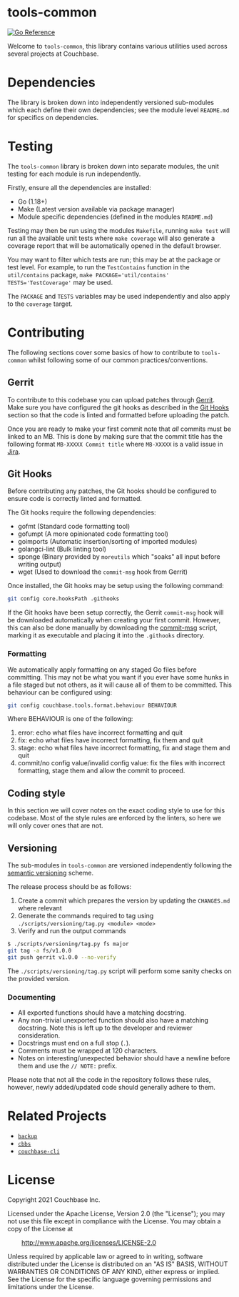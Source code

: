 # tools-common
[![Go Reference](https://pkg.go.dev/badge/github.com/couchbase/tools-common.svg)](https://pkg.go.dev/github.com/couchbase/tools-common)

Welcome to `tools-common`, this library contains various utilities used across several projects at Couchbase.

# Dependencies
The library is broken down into independently versioned sub-modules which each define their own dependencies; see the
module level `README.md` for specifics on dependencies.

# Testing

The `tools-common` library is broken down into separate modules, the unit testing for each module is run independently.

Firstly, ensure all the dependencies are installed:

- Go (1.18+)
- Make (Latest version available via package manager)
- Module specific dependencies (defined in the modules `README.md`)

Testing may then be run using the modules `Makefile`, running `make test` will run all the available unit tests where
`make coverage` will also generate a coverage report that will be automatically opened in the default browser.

You may want to filter which tests are run; this may be at the package or test level. For example, to run the
`TestContains` function in the `util/contains` package, `make PACKAGE='util/contains' TESTS='TestCoverage'` may be used.

The `PACKAGE` and `TESTS` variables may be used independently and also apply to the `coverage` target.

# Contributing

The following sections cover some basics of how to contribute to `tools-common` whilst following some of our common
practices/conventions.

## Gerrit

To contribute to this codebase you can upload patches through [Gerrit](http://review.couchbase.org). Make sure you have
configured the git hooks as described in the [Git Hooks](#git-hooks) section so that the code is linted and formatted
before uploading the patch.

Once you are ready to make your first commit note that *all* commits must be linked to an MB. This is done by making
sure that the commit title has the following format `MB-XXXXX Commit title` where `MB-XXXXX` is a valid issue in
[Jira](https://issues.couchbase.com).

## Git Hooks

Before contributing any patches, the Git hooks should be configured to ensure code is correctly linted and formatted.

The Git hooks require the following dependencies:
- gofmt (Standard code formatting tool)
- gofumpt (A more opinionated code formatting tool)
- goimports (Automatic insertion/sorting of imported modules)
- golangci-lint (Bulk linting tool)
- sponge (Binary provided by `moreutils` which "soaks" all input before writing output)
- wget (Used to download the `commit-msg` hook from Gerrit)

Once installed, the Git hooks may be setup using the following command:

```sh
git config core.hooksPath .githooks
```

If the Git hooks have been setup correctly, the Gerrit `commit-msg` hook will be downloaded automatically when creating
your first commit. However, this can also be done manually by downloading the
[commit-msg](http://review.couchbase.org/tools/hooks/commit-msg) script, marking it as executable and placing it into
the `.githooks` directory.

### Formatting
We automatically apply formatting on any staged Go files before committing. This may not be what you want if you ever
have some hunks in a file staged but not others, as it will cause all of them to be committed. This behaviour can be
configured using:

```sh
git config couchbase.tools.format.behaviour BEHAVIOUR
```

Where BEHAVIOUR is one of the following:

1. error: echo what files have incorrect formatting and quit
2. fix: echo what files have incorrect formatting, fix them and quit
3. stage: echo what files have incorrect formatting, fix and stage them and quit
4. commit/no config value/invalid config value: fix the files with incorrect formatting, stage them and allow the commit
to proceed.

## Coding style

In this section we will cover notes on the exact coding style to use for this codebase. Most of the style rules are
enforced by the linters, so here we will only cover ones that are not.

## Versioning

The sub-modules in `tools-common` are versioned independently following the [semantic versioning](https://semver.org)
scheme.

The release process should be as follows:

1. Create a commit which prepares the version by updating the `CHANGES.md` where relevant
2. Generate the commands required to tag using `./scripts/versioning/tag.py <module> <mode>`
3. Verify and run the output commands

```sh
$ ./scripts/versioning/tag.py fs major
git tag -a fs/v1.0.0
git push gerrit v1.0.0 --no-verify
```

The `./scripts/versioning/tag.py` script will perform some sanity checks on the provided version.

### Documenting

- All exported functions should have a matching docstring.
- Any non-trivial unexported function should also have a matching docstring. Note this is left up to the developer and
  reviewer consideration.
- Docstrings must end on a full stop (`.`).
- Comments must be wrapped at 120 characters.
- Notes on interesting/unexpected behavior should have a newline before them and use the `// NOTE:` prefix.

Please note that not all the code in the repository follows these rules, however, newly added/updated code should
generally adhere to them.

# Related Projects
- [`backup`](https://github.com/couchbase/backup)
- [`cbbs`](https://github.com/couchbase/cbbs)
- [`couchbase-cli`](https://github.com/couchbase/couchbase-cli)

# License
Copyright 2021 Couchbase Inc.

Licensed under the Apache License, Version 2.0 (the "License");
you may not use this file except in compliance with the License.
You may obtain a copy of the License at

&nbsp;&nbsp;&nbsp;&nbsp;&nbsp;&nbsp;&nbsp;&nbsp;http://www.apache.org/licenses/LICENSE-2.0

Unless required by applicable law or agreed to in writing, software
distributed under the License is distributed on an "AS IS" BASIS,
WITHOUT WARRANTIES OR CONDITIONS OF ANY KIND, either express or implied.
See the License for the specific language governing permissions and
limitations under the License.
